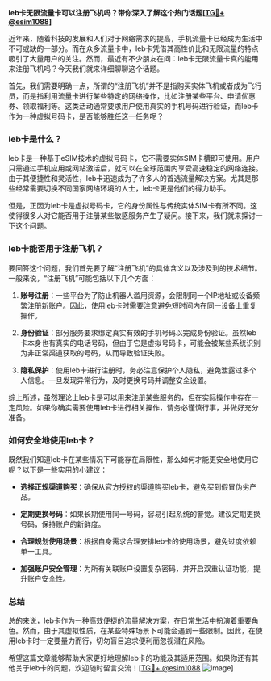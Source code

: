 **leb卡无限流量卡可以注册飞机吗？带你深入了解这个热门话题[[TG💪+ @esim1088](https://t.me/s/esim1088)]**

近年来，随着科技的发展和人们对于网络需求的提高，手机流量卡已经成为生活中不可或缺的一部分。而在众多流量卡中，leb卡凭借其高性价比和无限流量的特点吸引了大量用户的关注。然而，最近有不少朋友在问：leb卡无限流量卡真的能用来注册飞机吗？今天我们就来详细聊聊这个话题。

首先，我们需要明确一点，所谓的“注册飞机”并不是指购买实体飞机或者成为飞行员，而是指利用流量卡进行某些特定的网络操作，比如注册某些平台、申请优惠券、领取福利等。这类活动通常要求用户使用真实的手机号码进行验证，而leb卡作为一种虚拟号码卡，是否能够胜任这一任务呢？

### leb卡是什么？

leb卡是一种基于eSIM技术的虚拟号码卡，它不需要实体SIM卡槽即可使用。用户只需通过手机应用或网站激活后，就可以在全球范围内享受高速稳定的网络连接。由于其便捷性和灵活性，leb卡迅速成为了许多人的首选流量解决方案。尤其是那些经常需要切换不同国家网络环境的人士，leb卡更是他们的得力助手。

但是，正因为leb卡是虚拟号码卡，它的身份属性与传统实体SIM卡有所不同。这使得很多人对它能否用于注册某些敏感服务产生了疑问。接下来，我们就来探讨一下这个问题。

### leb卡能否用于注册飞机？

要回答这个问题，我们首先要了解“注册飞机”的具体含义以及涉及到的技术细节。一般来说，“注册飞机”可能包括以下几个方面：

1. **账号注册**：一些平台为了防止机器人滥用资源，会限制同一个IP地址或设备频繁注册新账户。因此，使用leb卡时需要注意避免短时间内在同一设备上重复操作。
   
2. **身份验证**：部分服务要求绑定真实有效的手机号码以完成身份验证。虽然leb卡本身也有真实的电话号码，但由于它是虚拟号码卡，可能会被某些系统识别为非正常渠道获取的号码，从而导致验证失败。

3. **隐私保护**：使用leb卡进行注册时，务必注意保护个人隐私，避免泄露过多个人信息。一旦发现异常行为，及时更换号码并调整安全设置。

综上所述，虽然理论上leb卡是可以用来注册某些服务的，但在实际操作中存在一定风险。如果你确实需要使用leb卡进行相关操作，请务必谨慎行事，并做好充分准备。

### 如何安全地使用leb卡？

既然我们知道leb卡在某些情况下可能存在局限性，那么如何才能更安全地使用它呢？以下是一些实用的小建议：

- **选择正规渠道购买**：确保从官方授权的渠道购买leb卡，避免买到假冒伪劣产品。
  
- **定期更换号码**：如果长期使用同一号码，容易引起系统的警觉。建议定期更换号码，保持账户的新鲜度。

- **合理规划使用场景**：根据自身需求合理安排leb卡的使用场景，避免过度依赖单一工具。

- **加强账户安全管理**：为所有关联账户设置复杂密码，并开启双重认证功能，提升账户安全性。

### 总结

总的来说，leb卡作为一种高效便捷的流量解决方案，在日常生活中扮演着重要角色。然而，由于其虚拟性质，在某些特殊场景下可能会遇到一些限制。因此，在使用leb卡时一定要量力而行，切勿盲目追求便利而忽视潜在风险。

希望这篇文章能够帮助大家更好地理解leb卡的功能及其适用范围。如果你还有其他关于leb卡的问题，欢迎随时留言交流！[[TG💪+ @esim1088](https://t.me/s/esim1088) ![Image](https://i.postimg.cc/4NQfJmqS/Snipaste-2025-05-13-00-14-12.png)]